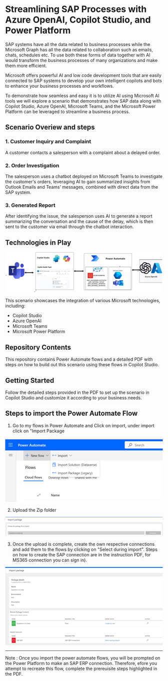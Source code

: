 # Streamlining SAP Processes with Azure OpenAI, Copilot Studio, and Power Platform 
SAP systems have all the data related to business processes while the Microsoft Graph has all the data related to collaboration such as emails, chats, schedules etc. To use both these forms of data together  with AI would transform the business processes of many organizations and make them more efficient.

Microsoft offers powerful AI and low code development tools that are easily connected to SAP systems to develop your own intelligent copilots and bots to enhance your business processes and workflows. 

To demonstrate how seamless and easy it is to utilize AI using Microsoft AI tools we will explore a scenario that demonstrates how SAP data along with Copilot Studio, Azure OpenAI, Microsoft Teams, and the Microsoft Power Platform can be leveraged to streamline a business process.

## Scenario Overiew and steps

### 1. Customer Inquiry and Complaint
A customer contacts a salesperson with a complaint about a delayed order.

### 2. Order Investigation
The salesperson uses a chatbot deployed on Microsoft Teams to investigate the customer's orders, leveraging AI to gain summarized insights from Outlook Emails and Teams’ messages, combined with direct data from the SAP system.

### 3. Generated Report
After identifying the issue, the salesperson uses AI to generate a report summarizing the conversation and the cause of the delay, which is then sent to the customer via email through the chatbot interaction.

## Technologies in Play

  ![Alt text](https://github.com/Azure-Samples/copilot-sap-sales-order-verification/blob/main/scenariotechincalflow.png)
  
This scenario showcases the integration of various Microsoft technologies, including:
- Copilot Studio
- Azure OpenAI
- Microsoft Teams
- Microsoft Power Platform



## Repository Contents
This repository contains Power Automate flows and a detailed PDF with steps on how to build out this scenario using these flows in Copilot Studio.


## Getting Started
Follow the detailed steps provided in the PDF to set up the scenario in Copilot Studio and customize it according to your business needs.

## Steps to import the Power Automate Flow
1) Go to my flows in Power Automate and Click on import, under import click on "Import Package

 ![Alt text](https://github.com/Azure-Samples/copilot-sap-sales-order-verification/blob/main/PowerAutomateImport.png)

 
 

2) Upload the Zip folder

 ![Alt text](https://github.com/Azure-Samples/copilot-sap-sales-order-verification/blob/main/PowerAutomateImport1.png)

 


3) Once the upload is complete, create the own respective connections and add them to the flows by clicking on "Select during import". Steps on how to create the SAP connection are in the instruction PDF, for MS365 connection you can sign in).

 ![Alt text](https://github.com/Azure-Samples/copilot-sap-sales-order-verification/blob/main/PowerAutomate2.png)





   
   



---


Note : 
Once you import the power automate flows, you will be prompted on the Power Platform to make an SAP ERP connection.
Therefore, efore you attempt to recreate this flow, complete the prereuisite steps highlighted in the PDF.





